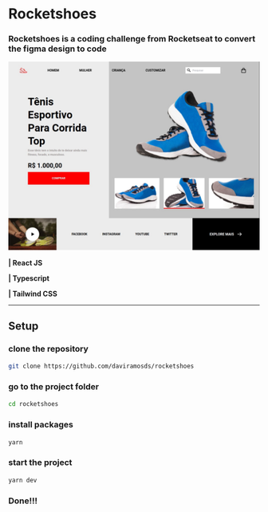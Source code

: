 # Rocketshoes
### Rocketshoes is a coding challenge from Rocketseat to convert the figma design to code

![Screenshot](images/screenshot.jpeg)

**| React JS**

**| Typescript**

**| Tailwind CSS**

---

## Setup

### clone the repository

```bash
git clone https://github.com/daviramosds/rocketshoes
```
### go to the project folder

```bash
cd rocketshoes
```

### install packages

```bash
yarn
```

### start the project

```bash
yarn dev
```

### Done!!!